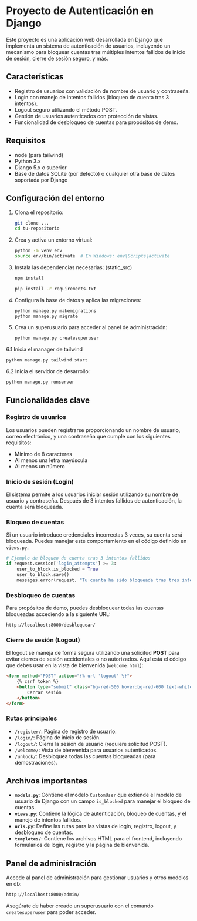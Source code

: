 
# Proyecto de Autenticación en Django

Este proyecto es una aplicación web desarrollada en Django que implementa un sistema de autenticación de usuarios, incluyendo un mecanismo para bloquear cuentas tras múltiples intentos fallidos de inicio de sesión, cierre de sesión seguro, y más.

## Características

- Registro de usuarios con validación de nombre de usuario y contraseña.
- Login con manejo de intentos fallidos (bloqueo de cuenta tras 3 intentos).
- Logout seguro utilizando el método POST.
- Gestión de usuarios autenticados con protección de vistas.
- Funcionalidad de desbloqueo de cuentas para propósitos de demo.

## Requisitos
- node (para tailwind)
- Python 3.x
- Django 5.x o superior
- Base de datos SQLite (por defecto) o cualquier otra base de datos soportada por Django

## Configuración del entorno

1. Clona el repositorio:

   ```bash
   git clone ...
   cd tu-repositorio
   ```

2. Crea y activa un entorno virtual:

   ```bash
   python -m venv env
   source env/bin/activate  # En Windows: env\Scripts\activate
   ```

3. Instala las dependencias necesarias:
   (static_src)
   ```bash
   npm install
   ```

   ```bash
   pip install -r requirements.txt
   ```

4. Configura la base de datos y aplica las migraciones:

   ```bash
   python manage.py makemigrations
   python manage.py migrate
   ```

5. Crea un superusuario para acceder al panel de administración:

   ```bash
   python manage.py createsuperuser
   ```
6.1 Inicia el manager de tailwind
   ```bash
  python manage.py tailwind start
   ```

6.2 Inicia el servidor de desarrollo:

   ```bash
   python manage.py runserver
   ```

## Funcionalidades clave

### Registro de usuarios

Los usuarios pueden registrarse proporcionando un nombre de usuario, correo electrónico, y una contraseña que cumple con los siguientes requisitos:

- Mínimo de 8 caracteres
- Al menos una letra mayúscula
- Al menos un número

### Inicio de sesión (Login)

El sistema permite a los usuarios iniciar sesión utilizando su nombre de usuario y contraseña. Después de 3 intentos fallidos de autenticación, la cuenta será bloqueada.

### Bloqueo de cuentas

Si un usuario introduce credenciales incorrectas 3 veces, su cuenta será bloqueada. Puedes manejar este comportamiento en el código definido en `views.py`:

```python
# Ejemplo de bloqueo de cuenta tras 3 intentos fallidos
if request.session['login_attempts'] >= 3:
    user_to_block.is_blocked = True
    user_to_block.save()
    messages.error(request, "Tu cuenta ha sido bloqueada tras tres intentos fallidos.")
```

### Desbloqueo de cuentas

Para propósitos de demo, puedes desbloquear todas las cuentas bloqueadas accediendo a la siguiente URL:

```bash
http://localhost:8000/desbloquear/
```

### Cierre de sesión (Logout)

El logout se maneja de forma segura utilizando una solicitud **POST** para evitar cierres de sesión accidentales o no autorizados. Aquí está el código que debes usar en la vista de bienvenida (`welcome.html`):

```html
<form method="POST" action="{% url 'logout' %}">
    {% csrf_token %}
    <button type="submit" class="bg-red-500 hover:bg-red-600 text-white py-2 px-4 rounded">
        Cerrar sesión
    </button>
</form>
```

### Rutas principales

- `/register/`: Página de registro de usuario.
- `/login/`: Página de inicio de sesión.
- `/logout/`: Cierra la sesión de usuario (requiere solicitud POST).
- `/welcome/`: Vista de bienvenida para usuarios autenticados.
- `/unlock/`: Desbloquea todas las cuentas bloqueadas (para demostraciones).

## Archivos importantes

- **`models.py`**: Contiene el modelo `CustomUser` que extiende el modelo de usuario de Django con un campo `is_blocked` para manejar el bloqueo de cuentas.
- **`views.py`**: Contiene la lógica de autenticación, bloqueo de cuentas, y el manejo de intentos fallidos.
- **`urls.py`**: Define las rutas para las vistas de login, registro, logout, y desbloqueo de cuentas.
- **`templates/`**: Contiene los archivos HTML para el frontend, incluyendo formularios de login, registro y la página de bienvenida.

## Panel de administración

Accede al panel de administración para gestionar usuarios y otros modelos en db:

```bash
http://localhost:8000/admin/
```

Asegúrate de haber creado un superusuario con el comando `createsuperuser` para poder acceder.

